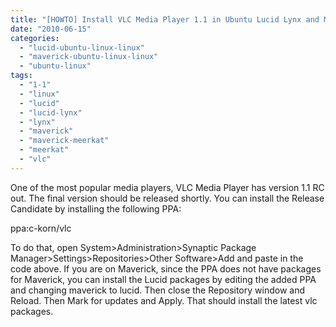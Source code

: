 ```yaml
---
title: "[HOWTO] Install VLC Media Player 1.1 in Ubuntu Lucid Lynx and Maverick Meerkat"
date: "2010-06-15"
categories: 
  - "lucid-ubuntu-linux-linux"
  - "maverick-ubuntu-linux-linux"
  - "ubuntu-linux"
tags: 
  - "1-1"
  - "linux"
  - "lucid"
  - "lucid-lynx"
  - "lynx"
  - "maverick"
  - "maverick-meerkat"
  - "meerkat"
  - "vlc"
---
```


One of the most popular media players, VLC Media Player has version 1.1 RC out. The final version should be released shortly. You can install the Release Candidate by installing the following PPA:

ppa:c-korn/vlc

To do that, open System>Administration>Synaptic Package Manager>Settings>Repositories>Other Software>Add and paste in the code above. If you are on Maverick, since the PPA does not have packages for Maverick, you can install the Lucid packages by editing the added PPA and changing maverick to lucid. Then close the Repository window and Reload. Then Mark for updates and Apply. That should install the latest vlc packages.
